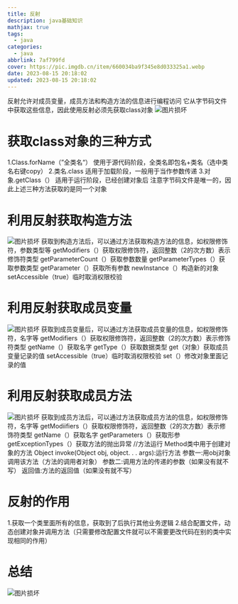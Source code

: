 ```yaml
---
title: 反射
description: java基础知识
mathjax: true
tags:
  - java
categories:
  - java
abbrlink: 7af799fd
cover: https://pic.imgdb.cn/item/660034ba9f345e8d033325a1.webp
date: 2023-08-15 20:18:02
updated: 2023-08-15 20:18:02
---
```

反射允许对成员变量，成员方法和构造方法的信息进行编程访问
它从字节码文件中获取这些信息，因此使用反射必须先获取class对象
<img src="/post-img/Pasted image 20230719121447.png" alt="图片损坏" style="zoom:100%;" />

# 获取class对象的三种方式
1.Class.forName（”全类名“）
使用于源代码阶段，全类名即包名+类名（选中类名右键copy）
2.类名.class
适用于加载阶段，一般用于当作参数传递
3.对象.getClass（）
适用于运行阶段，已经创建对象后
注意字节码文件是唯一的，因此上述三种方法获取的是同一个对象
# 利用反射获取构造方法
<img src="/post-img/Pasted image 20230719122046.png" alt="图片损坏" style="zoom:100%;" />
获取到构造方法后，可以通过方法获取构造方法的信息，如权限修饰符，参数类型等
getModifiers（）获取权限修饰符，返回整数（2的次方数）表示修饰符类型
getParameterCount（）获取参数数量
getParameterTypes（）获取参数类型
getParameter（）获取所有参数
newInstance（）构造新的对象
setAccessible（true）临时取消权限校验

# 利用反射获取成员变量
<img src="/post-img/Pasted image 20230719122800.png" alt="图片损坏" style="zoom:100%;" />
获取到成员变量后，可以通过方法获取成员变量的信息，如权限修饰符，名字等
getModifiers（）获取权限修饰符，返回整数（2的次方数）表示修饰符类型
getName（）获取名字
getType（）获取数据类型
get（对象）获取成员变量记录的值
setAccessible（true）临时取消权限校验
set（）修改对象里面记录的值

# 利用反射获取成员方法
<img src="/post-img/Pasted image 20230719123234.png" alt="图片损坏" style="zoom:100%;" />
获取到成员方法后，可以通过方法获取成员方法的信息，如权限修饰符，名字等
getModiifiers（）获取权限修饰符，返回整数（2的次方数）表示修饰符类型
getName（）获取名字
getParameters（）获取形参
getExceptionTypes（）获取方法的抛出异常
//方法运行
Method类中用于创建对象的方法
Object invoke(Object obj, object. . . args):运行方法
参数一:用obj对象调用该方法（方法的调用者对象）
参数二:调用方法的传递的参数（如果没有就不写）
返回值:方法的返回值（如果没有就不写）

# 反射的作用
1.获取一个类里面所有的信息，获取到了后执行其他业务逻辑
2.结合配置文件，动态创建对象并调用方法（只需要修改配置文件就可以不需要更改代码在别的类中实现相同的作用）
# 总结
<img src="/post-img/Pasted image 20230719124007.png" alt="图片损坏" style="zoom:100%;" />